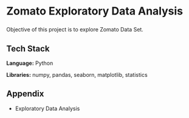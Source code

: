 # Zomato Exploratory Data Analysis

###

Objective of this project is to explore Zomato Data Set.

## Tech Stack

**Language:** Python

**Libraries:** numpy, pandas, seaborn, matplotlib, statistics

## Appendix

* Exploratory Data Analysis
